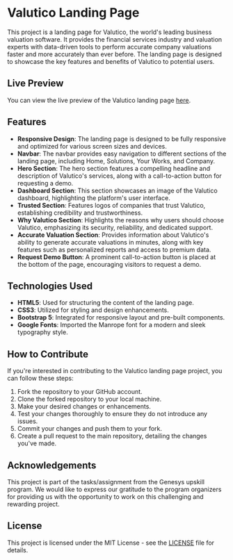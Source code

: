 # Valutico Landing Page

This project is a landing page for Valutico, the world's leading business valuation software. It provides the financial services industry and valuation experts with data-driven tools to perform accurate company valuations faster and more accurately than ever before. The landing page is designed to showcase the key features and benefits of Valutico to potential users.

## Live Preview

You can view the live preview of the Valutico landing page [here](https://ozioma45.github.io/Valutico_Landing_Page/).

## Features

- **Responsive Design**: The landing page is designed to be fully responsive and optimized for various screen sizes and devices.
- **Navbar**: The navbar provides easy navigation to different sections of the landing page, including Home, Solutions, Your Works, and Company.
- **Hero Section**: The hero section features a compelling headline and description of Valutico's services, along with a call-to-action button for requesting a demo.
- **Dashboard Section**: This section showcases an image of the Valutico dashboard, highlighting the platform's user interface.
- **Trusted Section**: Features logos of companies that trust Valutico, establishing credibility and trustworthiness.
- **Why Valutico Section**: Highlights the reasons why users should choose Valutico, emphasizing its security, reliability, and dedicated support.
- **Accurate Valuation Section**: Provides information about Valutico's ability to generate accurate valuations in minutes, along with key features such as personalized reports and access to premium data.
- **Request Demo Button**: A prominent call-to-action button is placed at the bottom of the page, encouraging visitors to request a demo.

## Technologies Used

- **HTML5**: Used for structuring the content of the landing page.
- **CSS3**: Utilized for styling and design enhancements.
- **Bootstrap 5**: Integrated for responsive layout and pre-built components.
- **Google Fonts**: Imported the Manrope font for a modern and sleek typography style.

## How to Contribute

If you're interested in contributing to the Valutico landing page project, you can follow these steps:

1. Fork the repository to your GitHub account.
2. Clone the forked repository to your local machine.
3. Make your desired changes or enhancements.
4. Test your changes thoroughly to ensure they do not introduce any issues.
5. Commit your changes and push them to your fork.
6. Create a pull request to the main repository, detailing the changes you've made.

## Acknowledgements

This project is part of the tasks/assignment from the Genesys upskill program. We would like to express our gratitude to the program organizers for providing us with the opportunity to work on this challenging and rewarding project.

## License

This project is licensed under the MIT License - see the [LICENSE](LICENSE) file for details.
